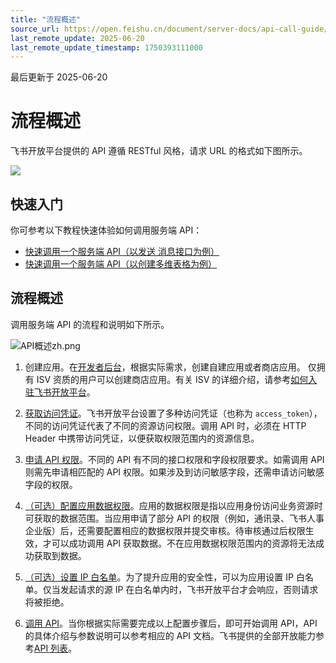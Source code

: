 ```yaml
---
title: "流程概述"
source_url: https://open.feishu.cn/document/server-docs/api-call-guide/calling-process/overview
last_remote_update: 2025-06-20
last_remote_update_timestamp: 1750393111000
---
```

最后更新于 2025-06-20

# 流程概述

飞书开放平台提供的 API 遵循 RESTful 风格，请求 URL 的格式如下图所示。

![](https://sf3-cn.feishucdn.com/obj/open-platform-opendoc/aa8920622dec1a7c41bdf36cc80e4e6c_An5yZkSEI7.png?height=145&lazyload=true&maxWidth=750&width=1280)

## 快速入门

你可参考以下教程快速体验如何调用服务端 API：
- [快速调用一个服务端 API（以发送
消息接口为例）](https://open.feishu.cn/document/uAjLw4CM/uMzNwEjLzcDMx4yM3ATM/how-to-call-a-server-side-api/introduction)
- [快速调用一个服务端 API（以创建多维表格为例）](https://open.feishu.cn/document/uAjLw4CM/uMzNwEjLzcDMx4yM3ATM/call-a-server-api-base-example/introduction)

## 流程概述
调用服务端 API 的流程和说明如下所示。

![API概述zh.png](https://sf3-cn.feishucdn.com/obj/open-platform-opendoc/5ca2db50685db2af90c99d46a7ccb87f_Z0QZjf9ahO.png?height=214&lazyload=true&maxWidth=800&width=2276)

1. 创建应用。在[开发者后台](https://open.feishu.cn/app)，根据实际需求，创建自建应用或者商店应用。
仅拥有 ISV 资质的用户可以创建商店应用。有关 ISV 的详细介绍，请参考[如何入驻飞书开放平台](https://open.feishu.cn/document/uMzNwEjLzcDMx4yM3ATM/uUzNwEjL1cDMx4SN3ATM)。

2. [获取访问凭证](https://open.feishu.cn/document/ukTMukTMukTM/uMTNz4yM1MjLzUzM)。飞书开放平台设置了多种访问凭证（也称为 `access_token`），不同的访问凭证代表了不同的资源访问权限。调用 API 时，必须在 HTTP Header 中携带访问凭证，以便获取权限范围内的资源信息。   

3. [申请 API 权限](https://open.feishu.cn/document/ukTMukTMukTM/uQjN3QjL0YzN04CN2cDN)。不同的 API 有不同的接口权限和字段权限要求。如需调用 API 则需先申请相匹配的 API 权限。如果涉及到访问敏感字段，还需申请访问敏感字段的权限。

4. [（可选）配置应用数据权限](https://open.feishu.cn/document/home/introduction-to-scope-and-authorization/configure-app-data-permissions)。应用的数据权限是指以应用身份访问业务资源时可获取的数据范围。当应用申请了部分 API 的权限（例如，通讯录、飞书人事企业版）后，还需要配置相应的数据权限并提交审核。待审核通过后权限生效，才可以成功调用 API 获取数据。不在应用数据权限范围内的资源将无法成功获取到数据。

5. [（可选）设置 IP 白名单](https://open.feishu.cn/document/ukTMukTMukTM/ucTMxYjL3ETM24yNxEjN)。为了提升应用的安全性，可以为应用设置 IP 白名单。仅当发起请求的源 IP 在白名单内时，飞书开放平台才会响应，否则请求将被拒绝。

6. [调用 API](https://open.feishu.cn/document/ukTMukTMukTM/ukDNz4SO0MjL5QzM/get-)。当你根据实际需要完成以上配置步骤后，即可开始调用 API，API 的具体介绍与参数说明可以参考相应的 API 文档。飞书提供的全部开放能力参考[API 列表](https://open.feishu.cn/document/ukTMukTMukTM/uYTM5UjL2ETO14iNxkTN/server-api-list)。

